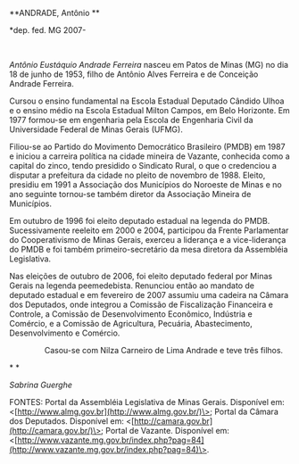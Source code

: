 **ANDRADE, Antônio **

\*dep. fed. MG 2007-

 

*Antônio Eustáquio Andrade Ferreira* nasceu em Patos de Minas (MG) no
dia 18 de junho de 1953, filho de Antônio Alves Ferreira e de Conceição
Andrade Ferreira.

Cursou o ensino fundamental na Escola Estadual Deputado Cândido Ulhoa e
o ensino médio na Escola Estadual Milton Campos, em Belo Horizonte. Em
1977 formou-se em engenharia pela Escola de Engenharia Civil da
Universidade Federal de Minas Gerais (UFMG).

Filiou-se ao Partido do Movimento Democrático Brasileiro (PMDB) em 1987
e iniciou a carreira política na cidade mineira de Vazante, conhecida
como a capital do zinco, tendo presidido o Sindicato Rural, o que o
credenciou a disputar a prefeitura da cidade no pleito de novembro de
1988. Eleito, presidiu em 1991 a Associação dos Municípios do Noroeste
de Minas e no ano seguinte tornou-se também diretor da Associação
Mineira de Municípios.

Em outubro de 1996 foi eleito deputado estadual na legenda do PMDB.
Sucessivamente reeleito em 2000 e 2004, participou da Frente Parlamentar
do Cooperativismo de Minas Gerais, exerceu a liderança e a
vice-liderança do PMDB e foi também primeiro-secretário da mesa diretora
da Assembléia Legislativa.

Nas eleições de outubro de 2006, foi eleito deputado federal por Minas
Gerais na legenda peemedebista. Renunciou então ao mandato de deputado
estadual e em fevereiro de 2007 assumiu uma cadeira na Câmara dos
Deputados, onde integrou a Comissão de Fiscalização Financeira e
Controle, a Comissão de Desenvolvimento Econômico, Indústria e Comércio,
e a Comissão de Agricultura, Pecuária, Abastecimento, Desenvolvimento e
Comércio.

                Casou-se com Nilza Carneiro de Lima Andrade e teve três
filhos.

* *

*Sabrina Guerghe*

FONTES: Portal da Assembléia Legislativa de Minas Gerais. Disponível em:
\<[http://www.almg.gov.br](http://www.almg.gov.br/)\>; Portal da Câmara
dos Deputados. Disponível em:
\<[http://camara.gov.br](http://camara.gov.br/)\>; Portal de Vazante.
Disponível em:
\<[http://www.vazante.mg.gov.br/index.php?pag=84](http://www.vazante.mg.gov.br/index.php?pag=84)\>.

 
